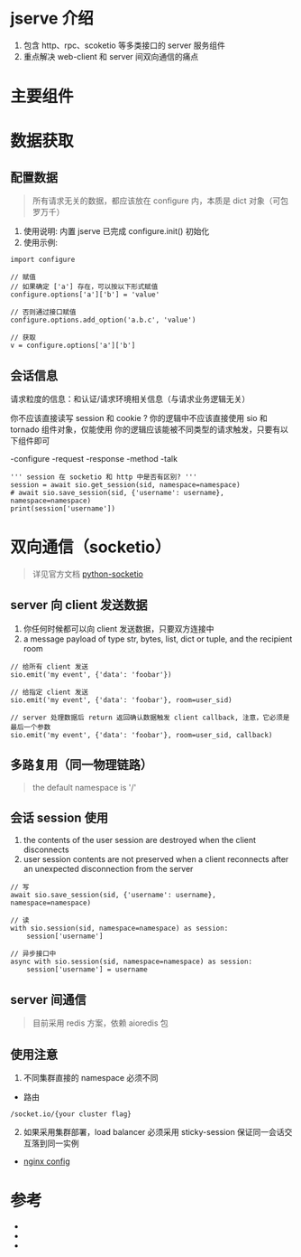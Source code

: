 # jserve 介绍

1. 包含 http、rpc、scoketio 等多类接口的 server 服务组件
2. 重点解决 web-client 和 server 间双向通信的痛点

# 主要组件

# 数据获取

## 配置数据
> 所有请求无关的数据，都应该放在 configure 内，本质是 dict 对象（可包罗万千）

1. 使用说明: 内置 jserve 已完成 configure.init() 初始化
2. 使用示例:

```
import configure

// 赋值
// 如果确定 ['a'] 存在，可以按以下形式赋值
configure.options['a']['b'] = 'value'

// 否则通过接口赋值
configure.options.add_option('a.b.c', 'value')

// 获取
v = configure.options['a']['b']
```

## 会话信息

请求粒度的信息：和认证/请求环境相关信息（与请求业务逻辑无关）

你不应该直接读写 session 和 cookie ?
你的逻辑中不应该直接使用 sio 和 tornado 组件对象，仅能使用
你的逻辑应该能被不同类型的请求触发，只要有以下组件即可

-configure
-request
-response
-method
-talk

```
''' session 在 socketio 和 http 中是否有区别? '''
session = await sio.get_session(sid, namespace=namespace)
# await sio.save_session(sid, {'username': username}, namespace=namespace)
print(session['username'])
```

# 双向通信（socketio）
> 详见官方文档 [python-socketio]

## server 向 client 发送数据

1. 你任何时候都可以向 client 发送数据，只要双方连接中
2. a message payload of type str, bytes, list, dict or tuple, and the recipient room

```
// 给所有 client 发送
sio.emit('my event', {'data': 'foobar'})

// 给指定 client 发送
sio.emit('my event', {'data': 'foobar'}, room=user_sid)

// server 处理数据后 return 返回确认数据触发 client callback, 注意，它必须是最后一个参数
sio.emit('my event', {'data': 'foobar'}, room=user_sid, callback)
```

## 多路复用（同一物理链路）
> the default namespace is '/'

## 会话 session 使用

1. the contents of the user session are destroyed when the client disconnects
2. user session contents are not preserved when a client reconnects after an unexpected disconnection from the server

```
// 写
await sio.save_session(sid, {'username': username}, namespace=namespace)

// 读
with sio.session(sid, namespace=namespace) as session:
    session['username']

// 异步接口中
async with sio.session(sid, namespace=namespace) as session:
    session['username'] = username
```

## server 间通信
> 目前采用 redis 方案，依赖 aioredis 包

## 使用注意
1. 不同集群直接的 namespace 必须不同

- 路由
```
/socket.io/{your cluster flag}
```

2. 如果采用集群部署，load balancer 必须采用 sticky-session 保证同一会话交互落到同一实例

- [nginx config](https://socket.io/docs/v4/using-multiple-nodes/)

# 参考
- [socket.io]: https://socket.io/
- [python-socketio]: https://python-socketio.readthedocs.io/en/latest/server.html
- [tornado-web]: https://www.tornadoweb.org/en/stable/

